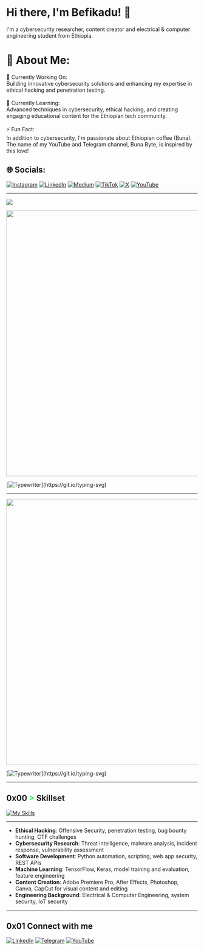 # Hi there, I'm Befikadu! 👋
I'm a cybersecurity researcher, content creator and electrical & computer engineering student from Ethiopia.
# 💫 About Me:
🔭 Currently Working On:<br>Building innovative cybersecurity solutions and enhancing my expertise in ethical hacking and penetration testing.<br><br>🌱 Currently Learning:<br>Advanced techniques in cybersecurity, ethical hacking, and creating engaging educational content for the Ethiopian tech community.<br><br>⚡ Fun Fact:<br>In addition to cybersecurity, I'm passionate about Ethiopian coffee (Buna). The name of my YouTube and Telegram channel, Buna Byte, is inspired by this love!


## 🌐 Socials:
[![Instagram](https://img.shields.io/badge/Instagram-%23E4405F.svg?logo=Instagram&logoColor=white)](https://instagram.com/0xfke) [![LinkedIn](https://img.shields.io/badge/LinkedIn-%230077B5.svg?logo=linkedin&logoColor=white)](https://linkedin.com/in/befikadu-tesfaye) [![Medium](https://img.shields.io/badge/Medium-12100E?logo=medium&logoColor=white)](https://medium.com/@0xfke) [![TikTok](https://img.shields.io/badge/TikTok-%23000000.svg?logo=TikTok&logoColor=white)](https://tiktok.com/@bunabyte) [![X](https://img.shields.io/badge/X-black.svg?logo=X&logoColor=white)](https://x.com/0xfke) [![YouTube](https://img.shields.io/badge/YouTube-%23FF0000.svg?logo=YouTube&logoColor=white)](https://youtube.com/@bunabyte) 

---
[![](https://visitcount.itsvg.in/api?id=0xfke&icon=0&color=0)](https://visitcount.itsvg.in)

<!-- Proudly created with GPRM ( https://gprm.itsvg.in ) -->
<div style="text-align: center;">
 <img src="https://github.com/YOURUSERNAME/YOURUSERNAME/blob/main/images/banner.png" width="700" />
</div>

[![Typewriter](https://readme-typing-svg.herokuapp.com?font=Orbitron&size=30&duration=4000&color=00FF40&pause=500&center=true&random=false&width=1200&lines=$+Ethical+Hacker+and+Cybersecurity+Researcher+for+a+Safer+Digital+World;)](https://git.io/typing-svg)

---

<div style="text-align: center;">
 <img src="https://github.com/YOURUSERNAME/YOURUSERNAME/blob/main/images/banner.png" width="700" />
</div>

[![Typewriter](https://readme-typing-svg.herokuapp.com?font=Orbitron&size=30&duration=4000&color=00FF40&pause=500&center=true&random=false&width=1200&lines=$+Ethical+Hacker+and+Cybersecurity+Researcher+for+a+Safer+Digital+World;)](https://git.io/typing-svg)

---

## 0x00 <span style="color: #00FF40 !important;">&gt;</span> Skillset

[![My Skills](https://skillicons.dev/icons?i=python,linux,aws,azure,docker,bash,git,kali,nodejs,flask,js,html,css,mysql,sqlite,canva,capcut,ae,ps,pr,tensorflow,keras&perline=8)](https://skillicons.dev)

---

- **Ethical Hacking**: Offensive Security, penetration testing, bug bounty hunting, CTF challenges
- **Cybersecurity Research**: Threat intelligence, malware analysis, incident response, vulnerability assessment
- **Software Development**: Python automation, scripting, web app security, REST APIs
- **Machine Learning**: TensorFlow, Keras, model training and evaluation, feature engineering
- **Content Creation**: Adobe Premiere Pro, After Effects, Photoshop, Canva, CapCut for visual content and editing
- **Engineering Background**: Electrical & Computer Engineering, system security, IoT security

---

## 0x01 Connect with me
[![LinkedIn](https://img.shields.io/badge/LinkedIn-BefikaduTesfaye-0077B5?style=flat-square&logo=linkedin&logoColor=white)](https://linkedin.com/in/YOURPROFILE)
[![Telegram](https://img.shields.io/badge/Telegram-BunaByteAcademy-0088cc?style=flat-square&logo=telegram&logoColor=white)](https://t.me/YOURCHANNEL)
[![YouTube](https://img.shields.io/badge/YouTube-BunaByte-red?style=flat-square&logo=youtube&logoColor=white)](https://youtube.com/YOURCHANNEL)


